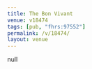 ```yaml
---
title: The Bon Vivant
venue: v18474
tags: [pub, "fhrs:97552"]
permalink: /v/18474/
layout: venue
---
```

null